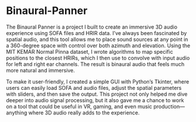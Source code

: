 # Binaural-Panner
The Binaural Panner is a project I built to create an immersive 3D audio experience using SOFA files and HRIR data. I’ve always been fascinated by spatial audio, and this tool allows me to place sound sources at any point in a 360-degree space with control over both azimuth and elevation. Using the MIT KEMAR Normal Pinna dataset, I wrote algorithms to map specific positions to the closest HRIRs, which I then use to convolve with input audio for left and right ear channels. The result is binaural audio that feels much more natural and immersive.

To make it user-friendly, I created a simple GUI with Python’s Tkinter, where users can easily load SOFA and audio files, adjust the spatial parameters with sliders, and then save the output. This project not only helped me dive deeper into audio signal processing, but it also gave me a chance to work on a tool that could be useful in VR, gaming, and even music production—anything where 3D audio really adds to the experience.
